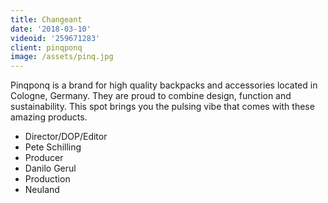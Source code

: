 ```yaml
---
title: Changeant
date: '2018-03-10'
videoid: '259671283'
client: pinqponq
image: /assets/pinq.jpg
---
```

Pinqponq is a brand for high quality backpacks and accessories located in Cologne, Germany. They are proud to combine design, function and sustainability. This spot brings you the pulsing vibe that comes with these amazing products. 

* Director/DOP/Editor
* Pete Schilling
* Producer
* Danilo Gerul
* Production
* Neuland

